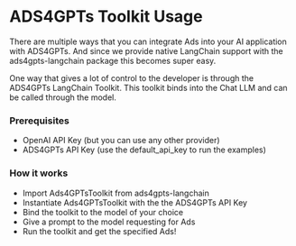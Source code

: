 # ADS4GPTs Toolkit Usage

There are multiple ways that you can integrate Ads into your AI application with ADS4GPTs. And since we provide native LangChain support with the ads4gpts-langchain package this becomes super easy.

One way that gives a lot of control to the developer is through the ADS4GPTs LangChain Toolkit. This toolkit binds into the Chat LLM and can be called through the model.

### Prerequisites

- OpenAI API Key (but you can use any other provider)
- ADS4GPTs API Key (use the default_api_key to run the examples)

### How it works

- Import Ads4GPTsToolkit from ads4gpts-langchain
- Instantiate Ads4GPTsToolkit with the the ADS4GPTs API Key
- Bind the toolkit to the model of your choice
- Give a prompt to the model requesting for Ads
- Run the toolkit and get the specified Ads!


